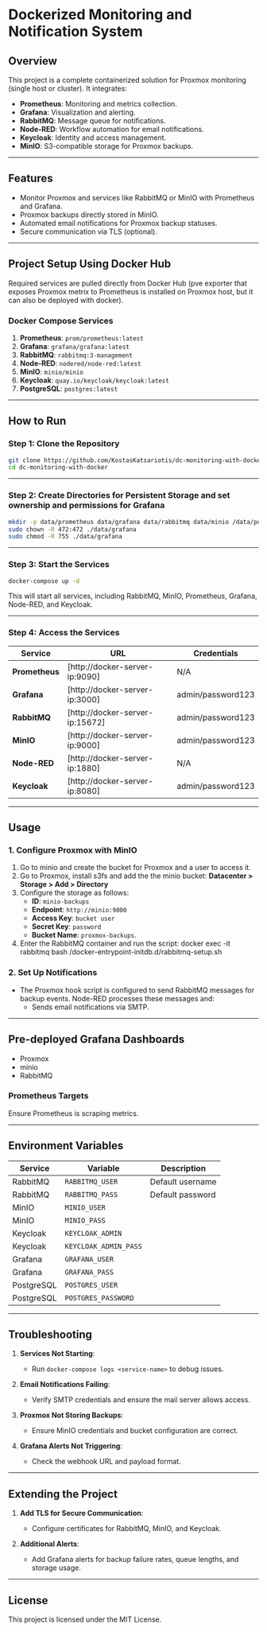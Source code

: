 
# Dockerized Monitoring and Notification System

## Overview
This project is a complete containerized solution for Proxmox monitoring (single host or cluster). It integrates:

- **Prometheus**: Monitoring and metrics collection.
- **Grafana**: Visualization and alerting.
- **RabbitMQ**: Message queue for notifications.
- **Node-RED**: Workflow automation for email notifications.
- **Keycloak**: Identity and access management.
- **MinIO**: S3-compatible storage for Proxmox backups.

---

## Features
- Monitor Proxmox and services like RabbitMQ or MinIO with Prometheus and Grafana.
- Proxmox backups directly stored in MinIO.
- Automated email notifications for Proxmox backup statuses.
- Secure communication via TLS (optional).

---

## Project Setup Using Docker Hub

Required services are pulled directly from Docker Hub (pve exporter that exposes Proxmox metrix to Prometheus is installed on Proxmox host, but it can also be deployed with docker).

### Docker Compose Services
1. **Prometheus**: `prom/prometheus:latest`
2. **Grafana**: `grafana/grafana:latest`
3. **RabbitMQ**: `rabbitmq:3-management`
4. **Node-RED**: `nodered/node-red:latest`
5. **MinIO**: `minio/minio`
6. **Keycloak**: `quay.io/keycloak/keycloak:latest`
7. **PostgreSQL**: `postgres:latest`

---

## How to Run

### Step 1: Clone the Repository
```bash
git clone https://github.com/KostasKatsariotis/dc-monitoring-with-docker.git
cd dc-monitoring-with-docker
```

---

### Step 2: Create Directories for Persistent Storage and set ownership and permissions for Grafana
```bash
mkdir -p data/prometheus data/grafana data/rabbitmq data/minio /data/postgres
sudo chown -R 472:472 ./data/grafana
sudo chmod -R 755 ./data/grafana
```

---

### Step 3: Start the Services
```bash
docker-compose up -d
```

This will start all services, including RabbitMQ, MinIO, Prometheus, Grafana, Node-RED, and Keycloak.

---

### Step 4: Access the Services

| Service          | URL                        | Credentials                |
|------------------|----------------------------|----------------------------|
| **Prometheus**   | [http://docker-server-ip:9090] | N/A                    |
| **Grafana**      | [http://docker-server-ip:3000] | admin/password123      |
| **RabbitMQ**     | [http://docker-server-ip:15672] | admin/password123     |
| **MinIO**        | [http://docker-server-ip:9000] | admin/password123      |
| **Node-RED**     | [http://docker-server-ip:1880] | N/A                    |
| **Keycloak**     | [http://docker-server-ip:8080] | admin/password123      |

---

## Usage

### 1. Configure Proxmox with MinIO
1. Go to minio and create the bucket for Proxmox and a user to access it.
2. Go to Proxmox, install s3fs and add the the minio bucket: **Datacenter > Storage > Add > Directory**
3. Configure the storage as follows:
   - **ID**: `minio-backups`
   - **Endpoint**: `http://minio:9000`
   - **Access Key**: `bucket user`
   - **Secret Key**: `password`
   - **Bucket Name**: `proxmox-backups`.
4. Enter the RabbitMQ container and run the script:
   docker exec -it rabbitmq bash
   /docker-entrypoint-initdb.d/rabbitmq-setup.sh

### 2. Set Up Notifications
- The Proxmox hook script is configured to send RabbitMQ messages for backup events. Node-RED processes these messages and:
  - Sends email notifications via SMTP.

---

## Pre-deployed Grafana Dashboards
- Proxmox
- minio
- RabbitMQ

### Prometheus Targets
Ensure Prometheus is scraping metrics.

---

## Environment Variables

| Service    | Variable                      | Description         |
|------------|-------------------------------|---------------------|
| RabbitMQ   | `RABBITMQ_USER`               | Default username    |
| RabbitMQ   | `RABBITMQ_PASS`               | Default password    |
| MinIO      | `MINIO_USER`                  |                     |
| MinIO      | `MINIO_PASS`                  |                     |
| Keycloak   | `KEYCLOAK_ADMIN`              |                     |
| Keycloak   | `KEYCLOAK_ADMIN_PASS`         |                     |
| Grafana    | `GRAFANA_USER`                |                     |
| Grafana    | `GRAFANA_PASS`                |                     |
| PostgreSQL | `POSTGRES_USER`               |                     |
| PostgreSQL | `POSTGRES_PASSWORD`           |                     |

---

## Troubleshooting

1. **Services Not Starting**:
   - Run `docker-compose logs <service-name>` to debug issues.

2. **Email Notifications Failing**:
   - Verify SMTP credentials and ensure the mail server allows access.

3. **Proxmox Not Storing Backups**:
   - Ensure MinIO credentials and bucket configuration are correct.

4. **Grafana Alerts Not Triggering**:
   - Check the webhook URL and payload format.

---

## Extending the Project

1. **Add TLS for Secure Communication**:
   - Configure certificates for RabbitMQ, MinIO, and Keycloak.

2. **Additional Alerts**:
   - Add Grafana alerts for backup failure rates, queue lengths, and storage usage.

---

## License

This project is licensed under the MIT License.